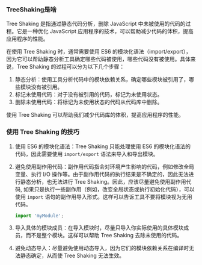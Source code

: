 ### TreeShaking是啥

Tree Shaking 是指通过静态代码分析，删除 JavaScript 中未被使用的代码的过程。它是一种优化 JavaScript 应用程序的技术，可以帮助减少代码的体积，提高应用程序的性能。

在使用 Tree Shaking 时，通常需要使用 ES6 的模块化语法（import/export），因为它可以帮助静态分析工具确定哪些代码被使用，哪些代码没有被使用。具体来说，Tree Shaking 的过程可以分为以下几个步骤：

1. 静态分析：使用工具分析代码中的模块依赖关系，确定哪些模块被引用了，哪些模块没有被引用。
2. 标记未使用代码：对于没有被引用的代码，标记为未使用状态。
3. 删除未使用代码：将标记为未使用状态的代码从代码库中删除。

使用 Tree Shaking 可以帮助我们减少代码库的体积，提高应用程序的性能。

### 使用 Tree Shaking 的技巧

1. 使用 ES6 的模块化语法：Tree Shaking 只能处理使用 ES6 的模块化语法的代码，因此需要使用 `import/export` 语法来导入和导出模块。
2. 避免使用副作用代码：副作用代码指会对环境产生影响的代码，例如修改全局变量、执行 I/O 操作等。由于副作用代码的执行结果是不确定的，因此无法进行静态分析，也无法进行 Tree Shaking。因此，应该尽量避免使用副作用代码, 如果只是执行一些副作用（例如，改变全局状态或执行初始化代码），可以使用 `import` 语句的副作用导入形式。这样可以告诉工具不要将模块视为无用代码。
   ```js
   import 'myModule';

   ```
4. 导入具体的模块成员：在导入模块时，尽量只导入你实际使用的具体模块成员，而不是整个模块。这样可以帮助 Tree Shaking 去除未使用的代码。

4. 避免动态导入：尽量避免使用动态导入，因为它们的模块依赖关系在编译时无法静态确定，从而使 Tree Shaking 无法生效。
